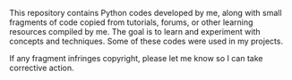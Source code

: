 This repository contains Python codes developed by me, along with small fragments of code copied from tutorials, forums, or other learning resources compiled by me. The goal is to learn and experiment with concepts and techniques. Some of these codes were used in my projects.

If any fragment infringes copyright, please let me know so I can take corrective action.
